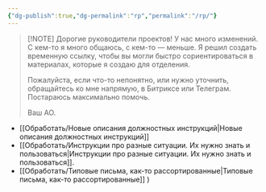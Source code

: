 ```yaml
---
{"dg-publish":true,"dg-permalink":"rp","permalink":"/rp/"}
---
```



> [!NOTE] Дорогие руководители проектов!
> У нас много изменений. С кем-то я много общаюсь, с кем-то — меньше. Я решил создать временную ссылку, чтобы вы могли быстро сориентироваться в материалах, которые я создаю для отделения. 
> 
> Пожалуйста, если что-то непонятно, или нужно уточнить, обращайтесь ко мне напрямую, в Битриксе или Телеграм. Постараюсь максимально помочь.
> 
> Ваш АО.


- [[Обработать/Новые описания должностных инструкций\|Новые описания должностных инструкций]]
- [[Обработать/Инструкции про разные ситуации. Их нужно знать и пользоваться\|Инструкции про разные ситуации. Их нужно знать и пользоваться]].
- [[Обработать/Типовые письма, как-то рассортированные\|Типовые письма, как-то рассортированные]] )

